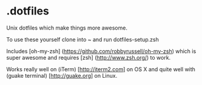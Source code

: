 # .dotfiles
Unix dotfiles which make things more awesome.

To use these yourself clone into ~ and run dotfiles-setup.zsh

Includes [oh-my-zsh] (https://github.com/robbyrussell/oh-my-zsh) which is super awesome and requires [zsh] (http://www.zsh.org/) to work.

Works really well on (iTerm) [http://iterm2.com] on OS X and quite well with (guake terminal) [http://guake.org] on Linux.

